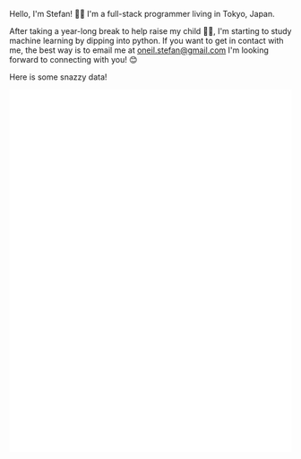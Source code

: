 
<!-- If you're using "main" as default branch -->

Hello, I'm Stefan! 👋🏼 I'm a full-stack programmer living in Tokyo, Japan. 

After taking a year-long break to help raise my child 👶🏼, I'm starting to study machine learning by dipping into python. 
If you want to get in contact with me, the best way is to email me at oneil.stefan@gmail.com I'm looking forward to connecting with you! 😊

Here is some snazzy data!

![Metrics](https://github.com/bluebot08/bluebot08/blob/main/github-metrics.svg)
